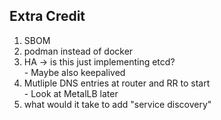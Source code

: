 ## Extra Credit

<ol>
<li> SBOM </li>
<li> podman instead of docker</li>
<li> HA -> is this just implementing etcd?</li>
    - Maybe also keepalived
<li> Mutliple DNS entries at router and RR to start</li>
    - Look at MetalLB later
<li> what would it take to add "service discovery"</li>
</ol>